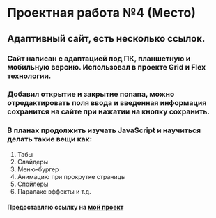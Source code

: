 # Проектная работа №4 (Место)
## Адаптивный сайт, есть несколько ссылок.
### Сайт написан с адаптацией под ПК, планшетную и мобильную версию. Использовал в проекте Grid и Flex технологии.
### Добавил открытие и закрытие попапа, можно отредактировать поля ввода и введенная информация сохранится на сайте при нажатии на кнопку сохранить.
### В планах продолжить изучать JavaScript и научиться делать такие вещи как:
1. Табы
2. Слайдеры
3. Меню-бургер
4. Анимацию при прокрутке страницы
5. Спойлеры
6. Паралакс эффекты и т.д.
#### Предоставляю ссылку на [мой проект]()
